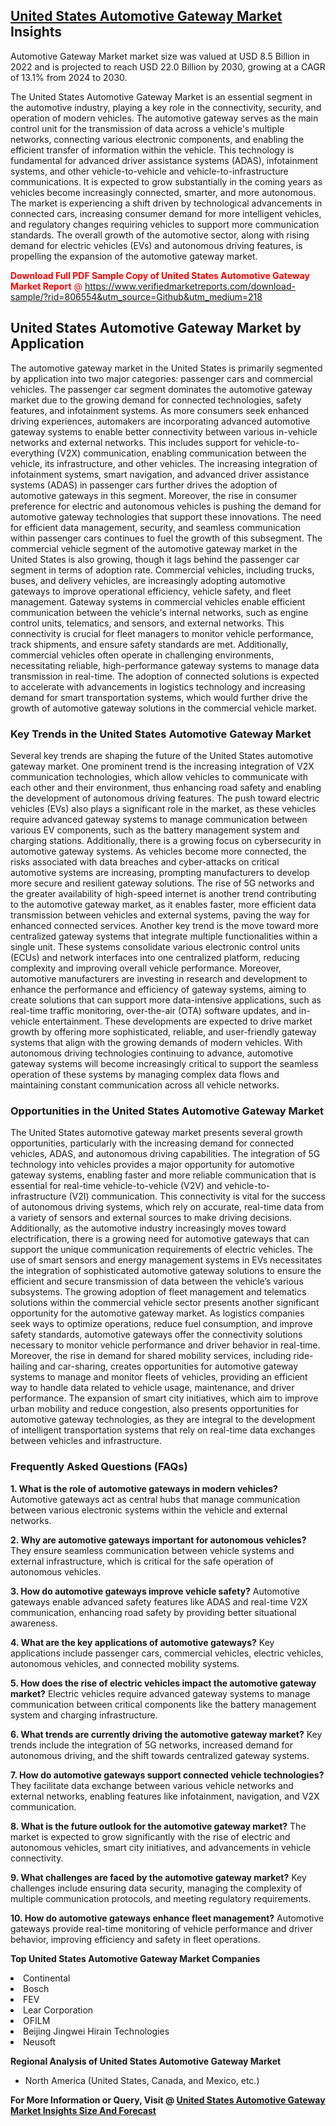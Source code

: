 <h2><a href="https://www.verifiedmarketreports.com/download-sample/?rid=806554&amp;utm_source=Github&amp;utm_medium=218" target="_blank">United States Automotive Gateway Market</a> Insights</h2><p>Automotive Gateway Market market size was valued at USD 8.5 Billion in 2022 and is projected to reach USD 22.0 Billion by 2030, growing at a CAGR of 13.1% from 2024 to 2030.</p><p><p>The United States Automotive Gateway Market is an essential segment in the automotive industry, playing a key role in the connectivity, security, and operation of modern vehicles. The automotive gateway serves as the main control unit for the transmission of data across a vehicle's multiple networks, connecting various electronic components, and enabling the efficient transfer of information within the vehicle. This technology is fundamental for advanced driver assistance systems (ADAS), infotainment systems, and other vehicle-to-vehicle and vehicle-to-infrastructure communications. It is expected to grow substantially in the coming years as vehicles become increasingly connected, smarter, and more autonomous. The market is experiencing a shift driven by technological advancements in connected cars, increasing consumer demand for more intelligent vehicles, and regulatory changes requiring vehicles to support more communication standards. The overall growth of the automotive sector, along with rising demand for electric vehicles (EVs) and autonomous driving features, is propelling the expansion of the automotive gateway market. <p><span class=""><span style="color: #ff0000;"><strong>Download Full PDF Sample Copy of United States Automotive Gateway Market Report</strong> @ </span><a href="https://www.verifiedmarketreports.com/download-sample/?rid=806554&amp;utm_source=Github&amp;utm_medium=218" target="_blank">https://www.verifiedmarketreports.com/download-sample/?rid=806554&amp;utm_source=Github&amp;utm_medium=218</a></span></p></p> <h2>United States Automotive Gateway Market by Application</h2> <p>The automotive gateway market in the United States is primarily segmented by application into two major categories: passenger cars and commercial vehicles. The passenger car segment dominates the automotive gateway market due to the growing demand for connected technologies, safety features, and infotainment systems. As more consumers seek enhanced driving experiences, automakers are incorporating advanced automotive gateway systems to enable better connectivity between various in-vehicle networks and external networks. This includes support for vehicle-to-everything (V2X) communication, enabling communication between the vehicle, its infrastructure, and other vehicles. The increasing integration of infotainment systems, smart navigation, and advanced driver assistance systems (ADAS) in passenger cars further drives the adoption of automotive gateways in this segment. Moreover, the rise in consumer preference for electric and autonomous vehicles is pushing the demand for automotive gateway technologies that support these innovations. The need for efficient data management, security, and seamless communication within passenger cars continues to fuel the growth of this subsegment. The commercial vehicle segment of the automotive gateway market in the United States is also growing, though it lags behind the passenger car segment in terms of adoption rate. Commercial vehicles, including trucks, buses, and delivery vehicles, are increasingly adopting automotive gateways to improve operational efficiency, vehicle safety, and fleet management. Gateway systems in commercial vehicles enable efficient communication between the vehicle's internal networks, such as engine control units, telematics, and sensors, and external networks. This connectivity is crucial for fleet managers to monitor vehicle performance, track shipments, and ensure safety standards are met. Additionally, commercial vehicles often operate in challenging environments, necessitating reliable, high-performance gateway systems to manage data transmission in real-time. The adoption of connected solutions is expected to accelerate with advancements in logistics technology and increasing demand for smart transportation systems, which would further drive the growth of automotive gateway solutions in the commercial vehicle market. <h3>Key Trends in the United States Automotive Gateway Market</h3> <p>Several key trends are shaping the future of the United States automotive gateway market. One prominent trend is the increasing integration of V2X communication technologies, which allow vehicles to communicate with each other and their environment, thus enhancing road safety and enabling the development of autonomous driving features. The push toward electric vehicles (EVs) also plays a significant role in the market, as these vehicles require advanced gateway systems to manage communication between various EV components, such as the battery management system and charging stations. Additionally, there is a growing focus on cybersecurity in automotive gateway systems. As vehicles become more connected, the risks associated with data breaches and cyber-attacks on critical automotive systems are increasing, prompting manufacturers to develop more secure and resilient gateway solutions. The rise of 5G networks and the greater availability of high-speed internet is another trend contributing to the automotive gateway market, as it enables faster, more efficient data transmission between vehicles and external systems, paving the way for enhanced connected services. Another key trend is the move toward more centralized gateway systems that integrate multiple functionalities within a single unit. These systems consolidate various electronic control units (ECUs) and network interfaces into one centralized platform, reducing complexity and improving overall vehicle performance. Moreover, automotive manufacturers are investing in research and development to enhance the performance and efficiency of gateway systems, aiming to create solutions that can support more data-intensive applications, such as real-time traffic monitoring, over-the-air (OTA) software updates, and in-vehicle entertainment. These developments are expected to drive market growth by offering more sophisticated, reliable, and user-friendly gateway systems that align with the growing demands of modern vehicles. With autonomous driving technologies continuing to advance, automotive gateway systems will become increasingly critical to support the seamless operation of these systems by managing complex data flows and maintaining constant communication across all vehicle networks. <h3>Opportunities in the United States Automotive Gateway Market</h3> <p>The United States automotive gateway market presents several growth opportunities, particularly with the increasing demand for connected vehicles, ADAS, and autonomous driving capabilities. The integration of 5G technology into vehicles provides a major opportunity for automotive gateway systems, enabling faster and more reliable communication that is essential for real-time vehicle-to-vehicle (V2V) and vehicle-to-infrastructure (V2I) communication. This connectivity is vital for the success of autonomous driving systems, which rely on accurate, real-time data from a variety of sensors and external sources to make driving decisions. Additionally, as the automotive industry increasingly moves toward electrification, there is a growing need for automotive gateways that can support the unique communication requirements of electric vehicles. The use of smart sensors and energy management systems in EVs necessitates the integration of sophisticated automotive gateway solutions to ensure the efficient and secure transmission of data between the vehicle’s various subsystems. The growing adoption of fleet management and telematics solutions within the commercial vehicle sector presents another significant opportunity for the automotive gateway market. As logistics companies seek ways to optimize operations, reduce fuel consumption, and improve safety standards, automotive gateways offer the connectivity solutions necessary to monitor vehicle performance and driver behavior in real-time. Moreover, the rise in demand for shared mobility services, including ride-hailing and car-sharing, creates opportunities for automotive gateway systems to manage and monitor fleets of vehicles, providing an efficient way to handle data related to vehicle usage, maintenance, and driver performance. The expansion of smart city initiatives, which aim to improve urban mobility and reduce congestion, also presents opportunities for automotive gateway technologies, as they are integral to the development of intelligent transportation systems that rely on real-time data exchanges between vehicles and infrastructure. <h3>Frequently Asked Questions (FAQs)</h3> <p><strong>1. What is the role of automotive gateways in modern vehicles?</strong> Automotive gateways act as central hubs that manage communication between various electronic systems within the vehicle and external networks.</p> <p><strong>2. Why are automotive gateways important for autonomous vehicles?</strong> They ensure seamless communication between vehicle systems and external infrastructure, which is critical for the safe operation of autonomous vehicles.</p> <p><strong>3. How do automotive gateways improve vehicle safety?</strong> Automotive gateways enable advanced safety features like ADAS and real-time V2X communication, enhancing road safety by providing better situational awareness.</p> <p><strong>4. What are the key applications of automotive gateways?</strong> Key applications include passenger cars, commercial vehicles, electric vehicles, autonomous vehicles, and connected mobility systems.</p> <p><strong>5. How does the rise of electric vehicles impact the automotive gateway market?</strong> Electric vehicles require advanced gateway systems to manage communication between critical components like the battery management system and charging infrastructure.</p> <p><strong>6. What trends are currently driving the automotive gateway market?</strong> Key trends include the integration of 5G networks, increased demand for autonomous driving, and the shift towards centralized gateway systems.</p> <p><strong>7. How do automotive gateways support connected vehicle technologies?</strong> They facilitate data exchange between various vehicle networks and external networks, enabling features like infotainment, navigation, and V2X communication.</p> <p><strong>8. What is the future outlook for the automotive gateway market?</strong> The market is expected to grow significantly with the rise of electric and autonomous vehicles, smart city initiatives, and advancements in vehicle connectivity.</p> <p><strong>9. What challenges are faced by the automotive gateway market?</strong> Key challenges include ensuring data security, managing the complexity of multiple communication protocols, and meeting regulatory requirements.</p> <p><strong>10. How do automotive gateways enhance fleet management?</strong> Automotive gateways provide real-time monitoring of vehicle performance and driver behavior, improving efficiency and safety in fleet operations.</p> </p><p><strong>Top United States Automotive Gateway Market Companies</strong></p><div data-test-id=""><p><li>Continental</li><li> Bosch</li><li> FEV</li><li> Lear Corporation</li><li> OFILM</li><li> Beijing Jingwei Hirain Technologies</li><li> Neusoft</li></p><div><strong>Regional Analysis of&nbsp;United States Automotive Gateway Market</strong></div><ul><li dir="ltr"><p dir="ltr">North America&nbsp;(United States, Canada, and Mexico, etc.)</p></li></ul><p><strong>For More Information or Query, Visit @&nbsp;</strong><strong><a href="https://www.verifiedmarketreports.com/product/automotive-gateway-market/?utm_source=Github&amp;utm_medium=218" target="_blank">United States Automotive Gateway Market Insights Size And Forecast</a></strong></p></div>
